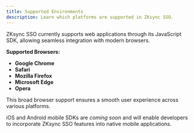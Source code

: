 ```yaml
---
title: Supported Environments
description: Learn which platforms are supported in ZKsync SSO.
---
```


ZKsync SSO currently supports web applications through its JavaScript SDK, allowing seamless integration with modern browsers.

**Supported Browsers:**

- **Google Chrome**
- **Safari**
- **Mozilla Firefox**
- **Microsoft Edge**
- **Opera**

This broad browser support ensures a smooth user experience across various platforms.

iOS and Android mobile SDKs are *coming soon* and will enable developers to incorporate ZKsync SSO features into native mobile applications.
